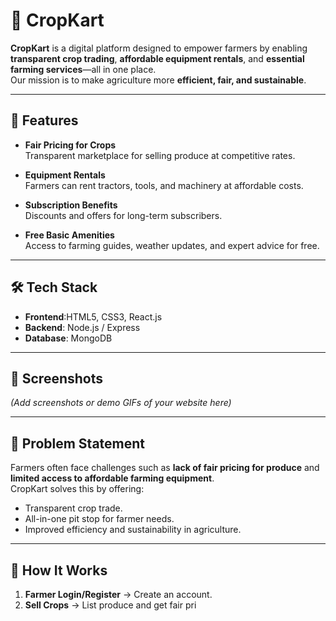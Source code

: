 # 🌾 CropKart  

**CropKart** is a digital platform designed to empower farmers by enabling **transparent crop trading**, **affordable equipment rentals**, and **essential farming services**—all in one place.  
Our mission is to make agriculture more **efficient, fair, and sustainable**.  

---

## 🚀 Features  

- **Fair Pricing for Crops**  
  Transparent marketplace for selling produce at competitive rates.  

- **Equipment Rentals**  
  Farmers can rent tractors, tools, and machinery at affordable costs.  

- **Subscription Benefits**  
  Discounts and offers for long-term subscribers.  

- **Free Basic Amenities**  
  Access to farming guides, weather updates, and expert advice for free.  

---

## 🛠️ Tech Stack  

- **Frontend**:HTML5, CSS3, React.js  
- **Backend**: Node.js / Express  
- **Database**: MongoDB  


---

## 📸 Screenshots  

*(Add screenshots or demo GIFs of your website here)*  

---

## 🎯 Problem Statement  

Farmers often face challenges such as **lack of fair pricing for produce** and **limited access to affordable farming equipment**.  
CropKart solves this by offering:  
- Transparent crop trade.  
- All-in-one pit stop for farmer needs.  
- Improved efficiency and sustainability in agriculture.  

---

## 🔑 How It Works  

1. **Farmer Login/Register** → Create an account.  
2. **Sell Crops** → List produce and get fair pri
